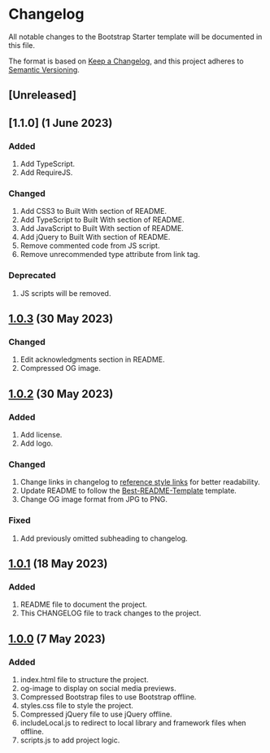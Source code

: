 # Changelog

All notable changes to the Bootstrap Starter template will be documented in this file.

The format is based on [Keep a Changelog][Keep a Changelog url], and this project adheres to [Semantic Versioning][Semantic Versioning url].

## [Unreleased]

## [1.1.0] (1 June 2023)

### Added

1. Add TypeScript.
1. Add RequireJS.

### Changed

1. Add CSS3 to Built With section of README.
1. Add TypeScript to Built With section of README.
1. Add JavaScript to Built With section of README.
1. Add jQuery to Built With section of README.
1. Remove commented code from JS script.
1. Remove unrecommended type attribute from link tag.

### Deprecated

1. JS scripts will be removed.

## [1.0.3] (30 May 2023)

### Changed

1. Edit acknowledgments section in README.
1. Compressed OG image.

## [1.0.2] (30 May 2023)

### Added

1. Add license.
1. Add logo.

### Changed

1. Change links in changelog to [reference style links][reference style links url] for better readability.
1. Update README to follow the [Best-README-Template][Best-README-Template url] template.
1. Change OG image format from JPG to PNG.

### Fixed

1. Add previously omitted subheading to changelog.

## [1.0.1] (18 May 2023)

### Added

1. README file to document the project.
1. This CHANGELOG file to track changes to the project.

## [1.0.0] (7 May 2023)

### Added

1. index.html file to structure the project.
1. og-image to display on social media previews.
1. Compressed Bootstrap files to use Bootstrap offline.
1. styles.css file to style the project.
1. Compressed jQuery file to use jQuery offline.
1. includeLocal.js to redirect to local library and framework files when offline.
1. scripts.js to add project logic.

<!-- References -->

[Keep a Changelog url]: https://keepachangelog.com/en/1.0.0/
[Semantic Versioning url]: https://semver.org/spec/v2.0.0.html
[reference style links url]: https://www.markdownguide.org/basic-syntax/#reference-style-links
[1.0.4]: https://github.com/SherpadNdabambi/bootstrap-starter/releases/tag/v1.0.4
[1.0.3]: https://github.com/SherpadNdabambi/bootstrap-starter/releases/tag/v1.0.3
[1.0.2]: https://github.com/SherpadNdabambi/bootstrap-starter/releases/tag/v1.0.2
[Best-README-Template url]: https://github.com/othneildrew/Best-README-Template
[1.0.1]: https://github.com/SherpadNdabambi/bootstrap-starter/releases/tag/v1.0.1
[1.0.0]: https://github.com/SherpadNdabambi/bootstrap-starter/releases/tag/v1.0.0
